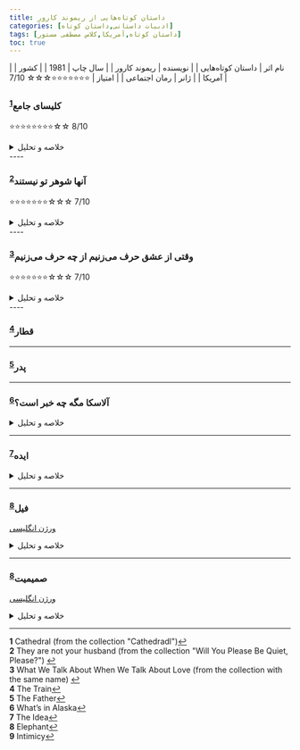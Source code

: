 ```yaml
---
title: داستان‌ کوتاه‌هایی از ریموند کارور
categories: [ادبیات داستانی,داستان کوتاه]
tags: [داستان کوتاه,آمریکا,کلاس مصطفی مستور]
toc: true
---
```



| نام اثر | داستان‌ کوتاه‌هایی  |
| نویسنده | ریموند کارور |
| سال چاپ | 1981 |
| کشور | آمریکا |
| ژانر | رمان اجتماعی |
| امتیاز | ⭐⭐⭐⭐⭐⭐⭐☆☆☆ 7/10 |


### کلیسای جامع<sup id="a1">[1](#f1)</sup>

⭐⭐⭐⭐⭐⭐⭐⭐☆☆ 8/10

<details>
  <summary>خلاصه و تحلیل</summary>
هنر دیدن
</details>
----

### آنها شوهر تو نیستند<sup id="a2">[2](#f2)</sup>
⭐⭐⭐⭐⭐⭐⭐☆☆☆ 7/10
<details>
  <summary>خلاصه و تحلیل</summary>
- وسواس، شرمساری بدن، خودخواهی، غرور
- خلاصه: مردی یک‌بار به کافه‌ای می‌رود که همسرش کار می‌کند و متوجه می‌شود که مشتری‌های آنجا بدن همسرش را مسخره می‌کنند. مرد زن را مجبور می‌کند که خودش را لاغر کند.
</details>
----


### وقتی از عشق حرف می‌زنیم از چه حرف می‌زنیم<sup id="a3">[3](#f3)</sup>
⭐⭐⭐⭐⭐⭐⭐☆☆☆ 7/10
<details>
  <summary>خلاصه و تحلیل</summary>
- دقیقا همانکه اسم کتاب بیام می‌کند. 
- خلاصه: چهار دوست با هم در مورد معنی عشق صحبت می‌کنند و هر کدام خاطراتی از خود و زوج‌های دیگر تعریف می‌کنند.
</details>
----

### قطار<sup id="a4">[4](#f4)</sup>

----

### پدر<sup id="a5">[5](#f5)</sup>

----

### آلاسکا مگه چه خبر است؟<sup id="a6">[6](#f6)</sup>
<details>
  <summary>خلاصه و تحلیل</summary>
کارل یک روز با یک جفت کفش معمولی جدید که در راه خانه خریده بود از سر کار برمی گردد. او شریک زندگی خود (مری) را نشان می‌دهد و حمام می‌کند، زیرا او به او می‌گوید که آن‌ها عصر همان روز به خانه دوستانشان (جک و هلن) دعوت شده‌اند تا «لوله آب» جدیدشان را امتحان کنند. مری برای کارل آبجو می آورد و به او می گوید که برای کار در فیربنکس آلاسکا مصاحبه ای داشته است. آن‌ها به سمت بازار رانندگی می‌کنند و تنقلات می‌خرند، دوباره به خانه می‌روند و یک بلوک را پیاده می‌روند، تا هلن و جک. آنها با هم پیپ را امتحان می کنند، جک در مورد لذتی که شب قبل "شکستن آن" داشتند می خندد. چیپس، دیپ و نوشابه خامه ای بیرون آورده می شود، در حالی که آنها در مورد نقل مکان احتمالی کارل و مری به آلاسکا صحبت می کنند. آنها که چیزی در مورد مکان نمی دانند، تصور می کنند که کلم ها یا کدو تنبل های غول پیکر رشد می کنند. هلن فکر می کند "مرد یخی" کشف شده در آنجا را به خاطر می آورد. با شنیدن صدای خراش در، گربه را به داخل می‌دهد. گربه موش را می‌گیرد و زیر میز قهوه‌خوری می‌خورد. مریم می گوید: «به چشمانش نگاه کن. "او بالا، بسیار خوب." وقتی همه آنها سیر شدند، مری و کارل خداحافظی می کنند. مری در حالی که به خانه می روند به کارل می گوید که باید "امشب با او صحبت شود، منحرف شود". کارل آبجو می خورد و مری قرص می خورد و می خوابد و کارل را بیدار می کند. در سالن تاریک یک جفت چشم کوچک می بیند و یکی از کفش هایش را برمی دارد تا پرتاب کند. روی تخت نشسته و منتظر می ماند تا حیوان دوباره حرکت کند یا «کوچکترین صدایی» از خود بسازد.

این داستان کوتاه در جلسات تحیلی داستان کوتاه مصطفی مستور بررسی شد. 

سبک غالب مینیمالیسم و سمبولیسم می‌باشد. 
</details>

----

### ایده<sup id="a7">[7](#f7)</sup>
<details>
  <summary>خلاصه و تحلیل</summary>
بعد از شام، زن و شوهری از پنجره نگاه می‌کنند که همسایه‌شان در کنار خانه‌اش راه می‌رود تا در حالی که همسرش لباس‌هایش را در می‌آورد جاسوسی کند. به نظر می رسد که آنها از این حادثه متحیر هستند، اتفاقی که در سه ماه گذشته «از هر دو تا سه شب یک شب» روی می دهد. مرد دوش می گیرد، در حالی که زن غذا را برای میان وعده آخر شب آماده می کند، و به همسرش می گوید که هر کسی که در حال درآوردن لباس به او نگاه کند، پلیس را صدا کند. همانطور که او غذای زائد را در زباله می تراشد، جریانی از مورچه ها را می بیند که از زیر سینک می آیند و با حشره کش اسپری می کنند. وقتی او به رختخواب می رود، مرد قبلاً خواب است و دوباره مورچه ها را تصور می کند. او بلند می شود، همه چراغ ها را روشن می کند، تمام خانه را اسپری می کند، و با عصبانیت از پنجره بیرون را نگاه می کند و می گوید: "... چیزهایی که نمی توانم تکرار کنم."
</details>

----

### فیل<sup id="a8">[8](#f8)</sup>
[ورژن انگلیسی](https://hghsaicegladiators.weebly.com/uploads/1/1/3/2/1132782/summershortstories_elephant_lookingglass.pdf)
<details>
  <summary>خلاصه و تحلیل</summary>
مردی که اخیراً شغلش را از دست داده است، از راوی، برادرش، درخواست پول می‌کند و به او اطمینان می‌دهد که پولش را پس خواهد داد. مادر راوی نیز مرتباً از راوی پول قرض می‌گیرد و بنابراین راوی به برادرش می‌گوید که پول را به عنوان وام آن ماه به مادرش بپردازد. با این حال، برادر تمام پول را پس نمی‌دهد و بنابراین راوی باید با این وجود، آن ماه را به مادرش بپردازد. او از این موضوع ابراز ناامیدی می‌کند، اما همچنان سخت کار می‌کند و به مادرش پول قرض می‌دهد، زیرا فکر می‌کند برادرش با توجه به اینکه پول اصلی را پس نداده است، دیگر درخواست نخواهد کرد. دخترش می‌گوید که برای پیدا کردن شغل و کمک به فرزندانش به پول نیاز دارد و بنابراین او هر ماه به او پول می‌دهد. او همچنین ماهانه به همسر سابقش پول می‌دهد. پسرش نیز از او درخواست پول می‌کند، اما مطالبات مالی زیاد می‌شود و بنابراین او می‌گوید که دیگر نمی‌تواند به اندازه قبل پول بدهد. پسرش سپس به او می‌گوید که اگر پولی برایش نفرستد، برای به دست آوردن پول به فعالیت‌های مجرمانه دست خواهد زد، بنابراین او به این کار ادامه می‌دهد، اما خودش باید زندگی بسیار محدودتری داشته باشد، و همچنین برای داشتن پول کافی برای همه اعضای خانواده‌اش که باید به آنها کمک کند، به وام نیاز دارد. در نهایت، او برای همه اقوامش نامه‌ای می‌فرستد و می‌گوید که نامش را تغییر می‌دهد، شغلش را رها می‌کند و برای زندگی به استرالیا می‌رود و دیگر زیر بار آنها نخواهد بود. آنها به طرق مختلف واکنش نشان می‌دهند - پسرش تهدید به خودکشی می‌کند، مادرش می‌گوید که در سن هفتاد و پنج سالگی به سر کار برمی‌گردد، دخترش می‌گوید که شغلی پیدا خواهد کرد اما برای شروع کار به پول بیشتری نیاز دارد و همسر سابقش پاسخی نمی‌دهد. او این ایده را رها می‌کند. سپس برادرش با او تماس می‌گیرد و از او پول بیشتری می‌خواهد و دوباره به او اطمینان می‌دهد که پولش را پس می‌دهد، اما او این کار را نمی‌کند و بهانه‌های مختلفی برای این کار می‌آورد. سپس راوی دو خواب می‌بیند، اولی که در آن به یاد می‌آورد که از شانه‌های پدرش بالا رفته و وانمود می‌کند که یک فیل است؛ دومی که در آن او با همسر سابق و فرزندانش خوشحال است، قبل از اینکه به یاد بیاورد سال‌ها پیش پسرش را تهدید به قتل کرده است. او متوجه می‌شود که وعده‌اش برای رفتن به استرالیا چقدر برای اقوامش مسخره بوده است. او در امتداد جاده‌ای قدم می‌زند و با انجام این کار از زندگی‌اش راضی‌تر می‌شود؛ سپس یکی از همکارانش، جورج، پیشنهاد می‌دهد که او را به محل کارش ببرد، که او می‌پذیرد و فاش می‌کند که پول ماشینش را نداده است. سپس او خیلی سریع رانندگی می‌کند و راوی این را هیجان‌انگیز می‌یابد.
</details>

----
### صمیمیت<sup id="a8">[8](#f8)</sup>
[ورژن انگلیسی](https://www.erhsnyc.org/ourpages/auto/2015/3/5/45636942/Intimacy.pdf)
<details>
  <summary>خلاصه و تحلیل</summary>
راوی به عنوان یک نویسنده به شهرت عمومی رسیده است. در جاده، بی‌خبر به خانه همسر سابقش سر می‌زند. چهار سال از آخرین ملاقاتشان می‌گذرد. ​​وقتی زن او را می‌بیند، شروع به تک‌گویی بی‌وقفه می‌کند و از رنج‌ها و خشم خود از خیانت او می‌گوید. از میان هجوم او، مشخص است که او عمیقاً به او و زندگی از دست رفته‌ای که با هم ساخته‌اند اهمیت می‌داد. پس از اینکه انتقاد تندش فروکش می‌کند، راوی در مقابل او زانو می‌زند و لبه لباسش را می‌گیرد. او خجالت می‌کشد و سپس نگران می‌شود که شوهر جدیدش به خانه برگردد و آنها را با هم ببیند. او اشاره می‌کند که دلیل ملاقات شوهر سابقش به دست آوردن مطالب جدید برای داستان‌هایش بوده است. او از او می‌خواهد که آنجا را ترک کند. مرد می‌رود.
</details>

----
<b id="f1">1</b> <span class="footnote">Cathedral (from the collection "Cathedradl")</span>[↩](#a1)
<br><b id="f2">2</b> <span class="footnote">They are not your husband (from the collection "Will You Please Be Quiet, Please?")</span> [↩](#a2)
<br><b id="f3">3</b> <span class="footnote">What We Talk About When We Talk About Love (from the collection with the same name)</span> [↩](#a3)
<br><b id="f4">4</b> <span class="footnote">The Train</span>[↩](#a4)
<br><b id="f5">5</b> <span class="footnote">The Father</span>[↩](#a5)
<br><b id="f6">6</b> <span class="footnote">What’s in Alaska</span>[↩](#a6)
<br><b id="f7">7</b> <span class="footnote">The Idea</span>[↩](#a7)
<br><b id="f8">8</b> <span class="footnote">Elephant</span>[↩](#a8)
<br><b id="f9">9</b> <span class="footnote">Intimicy</span>[↩](#a9)


